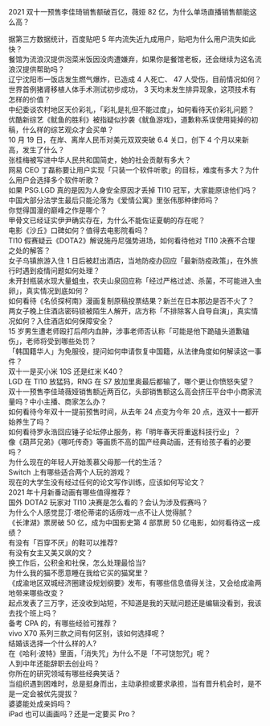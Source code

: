 2021 双十一预售李佳琦销售额破百亿，薇娅 82 亿，为什么单场直播销售额能这么高？
  
据第三方数据统计，百度贴吧 5 年内流失近九成用户，贴吧为什么用户流失如此快？  
餐馆为流浪汉提供泡菜米饭因没肉遭嫌弃，如果你是餐馆老板，还会继续为这名流浪汉提供帮助吗？  
辽宁沈阳市一饭店发生燃气爆炸，已造成 4 人死亡、 47 人受伤，目前情况如何？  
世界首例猪肾移植人体手术测试初步成功， 3 天均未发生排异现象，这项技术有怎样的价值？  
中纪委谈农村地区天价彩礼，「彩礼是礼但不能过度」，如何看待天价彩礼问题？  
优酷新综艺《鱿鱼的胜利》被指疑似抄袭《鱿鱼游戏》，道歉称系误使用毙掉的初稿，什么样的综艺观众才会买单？  
10 月 19 日，在岸、离岸人民币对美元双双突破 6.4 关口，创下 4 个月以来新高，发生了什么？  
张桂梅被写进中华人民共和国简史，她的社会贡献有多大？  
网易 CEO 丁磊称要让用户实现「只装一个软件听歌」的目标，难度有多大？为什么用户会选择多个软件听歌？  
如果 PSG.LGD 真的是因为人身安全原因才丢掉 TI10 冠军，大家能原谅他们吗？  
中国大部分法学生最后只能沦落为《爱情公寓》里张伟那种律师吗？  
你觉得国漫的巅峰之作是哪个？  
甲骨文已经证实伊尹确实存在，为什么不能佐证夏朝的存在呢？  
电影《沙丘》口碑如何？值得去电影院看吗？  
TI10 假赛疑云《DOTA2》解说施丹尼强势进场，如何看待他对 TI10 决赛不合理之处的解答？  
女子乌镇旅游入住 1 日后被赶出酒店，当地防疫办回应「最新防疫政策」，在外旅行时遇到疫情问题如何处理？  
未开封瓶装水现大量蛆虫，农夫山泉回应称「经过严格过滤、杀菌，不可能进入虫卵」，真实情况到底如何？  
如何看待《名侦探柯南》漫画复制原稿投票结果？新兰在日本那边是否不火了？  
两女子晚上住酒店密码锁被陌生人解开，店方称「不排除客人自导自演」，真实情况如何？入住酒店如何保障安全？  
15 岁男生遭老师殴打后颅内血肿，涉事老师否认称「可能是他下跪磕头道歉磕伤」，老师将受到哪些处罚？  
「韩国籍华人」为免服役，提问如何申请恢复中国籍，从法律角度如何解读这一事件？  
双十一是买小米 10S 还是红米 K40？  
LGD 在 TI10 放猛犸，RNG 在 S7 放加里奥最后都输了，哪个更让你愤怒失望？  
双十一预售李佳琦薇娅销售额近两百亿，头部销售额这么高会挤压平台中小商家流量吗？中小主播、商家怎么办？  
如何看待今年双十一提前预售时间，从去年 24 点变为今年 20 点，连双十一都开始养生了吗？  
如何看待罗永浩回应锤子论坛停止服务，称「明年春天将重返科技行业」？  
像《葫芦兄弟》《哪吒传奇》等画质不高的国产经典动画，还有给孩子看的必要吗？  
为什么现在的年轻人开始羡慕父母那一代的生活？  
Switch 上有哪些适合两个人玩的游戏？  
现在的大学生没有经过任何的论文写作训练，应该如何写论文？  
2021 年十月新番动画有哪些值得推荐？  
国外 DOTA2 玩家对 TI10 决赛是怎么看的？会认为涉及假赛吗？  
为什么个人感觉昆汀·塔伦蒂诺的话痨戏一点不让人觉得腻？  
《长津湖》票房破 50 亿，成为中国影史第 4 部票房 50 亿电影，如何看待这一成绩？  
有没有「百穿不厌」的鞋可以推荐?  
有没有女主又美又飒的文？  
换工作后，公积金和社保，怎么处理最恰当?  
为什么我的猫不愿意睡在我给它买的猫窝里？  
《成渝地区双城经济圈建设规划纲要》发布，有哪些信息值得关注，又会给成渝两地带来哪些改变？  
起点发表了三万字，还没收到站短，不知道是我的天赋问题还是编辑没看到，我该去找个班上吗？  
备考 CPA 的，有哪些经验可推荐？  
vivo X70 系列三款之间有何区别，该如何选择呢？  
结婚该选择一个什么样的人?  
在《哈利·波特》里面，「消失咒」为什么不是「不可饶恕咒」呢？  
人到中年还能辞职去创业吗？  
你所在的研究领域有哪些经典笑话？  
当组织遇到困难时，总是挺身而出，主动承担或要求承担，当有晋升机会时，是不是一定会被优先提拔？  
婆婆能处成亲妈吗？  
iPad 也可以画画吗？还是一定要买 Pro？  
